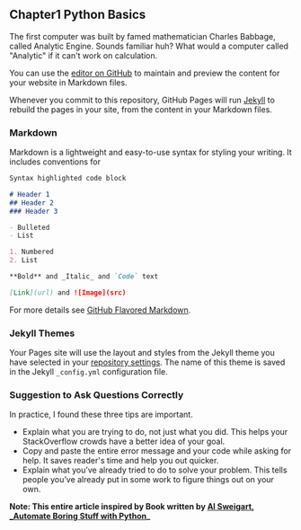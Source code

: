 ## Chapter1 Python Basics

The first computer was built by famed mathematician Charles Babbage, called Analytic Engine. Sounds familiar huh? What would a computer called "Analytic" if it can't work on calculation.



You can use the [editor on GitHub](https://github.com/kailichou/chapter1-automate-boring-stuff/edit/main/README.md) to maintain and preview the content for your website in Markdown files.

Whenever you commit to this repository, GitHub Pages will run [Jekyll](https://jekyllrb.com/) to rebuild the pages in your site, from the content in your Markdown files.

### Markdown

Markdown is a lightweight and easy-to-use syntax for styling your writing. It includes conventions for

```markdown
Syntax highlighted code block

# Header 1
## Header 2
### Header 3

- Bulleted
- List

1. Numbered
2. List

**Bold** and _Italic_ and `Code` text

[Link](url) and ![Image](src)
```

For more details see [GitHub Flavored Markdown](https://guides.github.com/features/mastering-markdown/).

### Jekyll Themes

Your Pages site will use the layout and styles from the Jekyll theme you have selected in your [repository settings](https://github.com/kailichou/chapter1-automate-boring-stuff/settings). The name of this theme is saved in the Jekyll `_config.yml` configuration file.

### Suggestion to Ask Questions Correctly
In practice, I found these three tips are important.
- Explain what you are trying to do, not just what you did. This helps your StackOverflow crowds have a better idea of your goal.
- Copy and paste the entire error message and your code while asking for help. It saves reader's time and help you out quicker. 
- Explain what you’ve already tried to do to solve your problem. This tells people you’ve already put in some work to figure things out on your own.

**Note: This entire article inspired by Book written by [Al Sweigart, _Automate Boring Stuff with Python](#https://automatetheboringstuff.com/2e/chapter1/)_**


